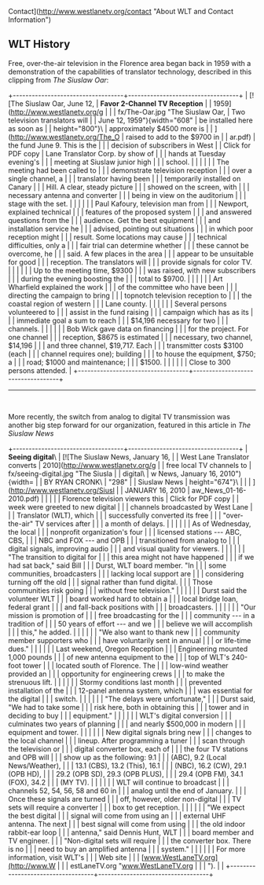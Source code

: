 Contact](http://www.westlanetv.org/contact "About WLT and Contact Information")

WLT History
-----------

Free, over-the-air television in the Florence area began back in 1959
with a demonstration of the capabilities of translator technology,
described in this clipping from *The Siuslaw Oar*:

+-----------------------------------+-----------------------------------+
| [![The Siuslaw Oar, June 12,      | **Favor 2-Channel TV Reception**  |
| 1959](http://www.westlanetv.org/g |                                   |
| fx/The-Oar.jpg "The Siuslaw Oar,  | Two television translators will   |
| June 12, 1959"){width="608"       | be installed here as soon as      |
| height="800"}\                    | approximately \$4500 more is      |
| ](http://www.westlanetv.org/The_O | raised to add to the \$9700 in    |
| ar.pdf)                           | the fund June 9. This is the      |
|                                   | decision of subscribers in West   |
| Click for PDF copy                | Lane Translator Corp. by show of  |
|                                   | hands at Tuesday evening\'s       |
|                                   | meeting at Siuslaw junior high    |
|                                   | school.                           |
|                                   |                                   |
|                                   | The meeting had been called to    |
|                                   | demonstrate television reception  |
|                                   | over a single channel, a          |
|                                   | translator having been            |
|                                   | temporarily installed on Canary   |
|                                   | Hill. A clear, steady picture     |
|                                   | showed on the screen, with        |
|                                   | necessary antenna and converter   |
|                                   | being in view on the auditorium   |
|                                   | stage with the set.               |
|                                   |                                   |
|                                   | Paul Kafoury, television man from |
|                                   | Newport, explained technical      |
|                                   | features of the proposed system   |
|                                   | and answered questions from the   |
|                                   | audience. Get the best equipment  |
|                                   | and installation service he       |
|                                   | advised, pointing out situations  |
|                                   | in which poor reception might     |
|                                   | result. Some locations may cause  |
|                                   | technical difficulties, only a    |
|                                   | fair trial can determine whether  |
|                                   | these cannot be overcome, he      |
|                                   | said. A few places in the area    |
|                                   | appear to be unsuitable for good  |
|                                   | reception. The translators will   |
|                                   | provide signals for color TV.     |
|                                   |                                   |
|                                   | Up to the meeting time, \$9300    |
|                                   | was raised, with new subscribers  |
|                                   | during the evening boosting the   |
|                                   | total to \$9700.                  |
|                                   |                                   |
|                                   | Art Wharfield explained the work  |
|                                   | of the committee who have been    |
|                                   | directing the campaign to bring   |
|                                   | topnotch television reception to  |
|                                   | the coastal region of western     |
|                                   | Lane county.                      |
|                                   |                                   |
|                                   | Several persons volunteered to    |
|                                   | assist in the fund raising        |
|                                   | campaign which has as its         |
|                                   | immediate goal a sum to reach     |
|                                   | \$14,196 necessary for two        |
|                                   | channels.                         |
|                                   |                                   |
|                                   | Bob Wick gave data on financing   |
|                                   | for the project. For one channel  |
|                                   | reception, \$8675 is estimated    |
|                                   | necessary, two channel, \$14,196  |
|                                   | and three channel, \$19,717. Each |
|                                   | transmitter costs \$3100 (each    |
|                                   | channel requires one); building   |
|                                   | to house the equipment, \$750; a  |
|                                   | road; \$1000 and maintenance;     |
|                                   | \$1500.                           |
|                                   |                                   |
|                                   | Close to 300 persons attended.    |
+-----------------------------------+-----------------------------------+

------------------------------------------------------------------------

 

More recently, the switch from analog to digital TV transmission was
another big step forward for our organization, featured in this article
in *The Siuslaw News*

+-----------------------------------+-----------------------------------+
| **Seeing digital**\               | [![The Siuslaw News, January 16,  |
| West Lane Translator converts     | 2010](http://www.westlanetv.org/g |
| free local TV channels to         | fx/seeing-digital.jpg "The Siusla |
| digital\                          | w News, January 16, 2010"){width= |
| BY RYAN CRONK\                    | "298"                             |
| Siuslaw News                      | height="674"}\                    |
|                                   | ](http://www.westlanetv.org/Siusl |
| JANUARY 16, 2010                  | aw_News_01-16-2010.pdf)           |
|                                   |                                   |
| Florence television viewers this  | Click for PDF copy                |
| week were greeted to new digital  |                                   |
| channels broadcasted by West Lane |                                   |
| Translator (WLT), which           |                                   |
| successfully converted its free   |                                   |
| \"over-the-air" TV services after |                                   |
| a month of delays.                |                                   |
|                                   |                                   |
| As of Wednesday, the local        |                                   |
| nonprofit organization's four     |                                   |
| licensed stations --- ABC, CBS,   |                                   |
| NBC and FOX --- and OPB           |                                   |
| transitioned from analog to       |                                   |
| digital signals, improving audio  |                                   |
| and visual quality for viewers.   |                                   |
|                                   |                                   |
| \"The transition to digital for   |                                   |
| this area might not have happened |                                   |
| if we had sat back,\" said Bill   |                                   |
| Durst, WLT board member. \"In     |                                   |
| some communities, broadcasters    |                                   |
| lacking local support are         |                                   |
| considering turning off the old   |                                   |
| signal rather than fund digital.  |                                   |
| Those communities risk going      |                                   |
| without free television.\"        |                                   |
|                                   |                                   |
| Durst said the volunteer WLT      |                                   |
| board worked hard to obtain a     |                                   |
| local bridge loan, federal grant  |                                   |
| and fall-back positions with      |                                   |
| broadcasters.                     |                                   |
|                                   |                                   |
| \"Our mission is promotion of     |                                   |
| free broadcasting for the         |                                   |
| community --- in a tradition of   |                                   |
| 50 years of effort --- and we     |                                   |
| believe we will accomplish        |                                   |
| this,\" he added.                 |                                   |
|                                   |                                   |
| \"We also want to thank new       |                                   |
| community member supporters who   |                                   |
| have voluntarily sent in annual   |                                   |
| or life-time dues.\"              |                                   |
|                                   |                                   |
| Last weekend, Oregon Reception    |                                   |
| Engineering mounted 1,000 pounds  |                                   |
| of new antenna equipment to the   |                                   |
| top of WLT's 240-foot tower       |                                   |
| located south of Florence. The    |                                   |
| low-wind weather provided an      |                                   |
| opportunity for engineering crews |                                   |
| to make the strenuous lift.       |                                   |
|                                   |                                   |
| Stormy conditions last month      |                                   |
| prevented installation of the     |                                   |
| 12-panel antenna system, which    |                                   |
| was essential for the digital     |                                   |
| switch.                           |                                   |
|                                   |                                   |
| \"The delays were unfortunate,\"  |                                   |
| Durst said, \"We had to take some |                                   |
| risk here, both in obtaining this |                                   |
| tower and in deciding to buy      |                                   |
| equipment.\"                      |                                   |
|                                   |                                   |
| WLT's digital conversion          |                                   |
| culminates two years of planning  |                                   |
| and nearly \$500,000 in modern    |                                   |
| equipment and tower.              |                                   |
|                                   |                                   |
| New digital signals bring new     |                                   |
| changes to the local channel      |                                   |
| lineup. After programming a tuner |                                   |
| scan through the television or    |                                   |
| digital converter box, each of    |                                   |
| the four TV stations and OPB will |                                   |
| show up as the following: 9.1     |                                   |
| (ABC), 9.2 (Local News/Weather),  |                                   |
| 13.1 (CBS), 13.2 (This), 16.1     |                                   |
| (NBC), 16.2 (CW), 29.1 (OPB HD),  |                                   |
| 29.2 (OPB SD), 29.3 (OPB PLUS),   |                                   |
| 29.4 (OPB FM), 34.1 (FOX), 34.2   |                                   |
| (MY TV).                          |                                   |
|                                   |                                   |
| WLT will continue to broadcast    |                                   |
| channels 52, 54, 56, 58 and 60 in |                                   |
| analog until the end of January.  |                                   |
| Once these signals are turned     |                                   |
| off, however, older non-digital   |                                   |
| TV sets will require a converter  |                                   |
| box to get reception.             |                                   |
|                                   |                                   |
| \"We expect the best digital      |                                   |
| signal will come from using an    |                                   |
| external UHF antenna. The next    |                                   |
| best signal will come from using  |                                   |
| the old indoor rabbit-ear loop    |                                   |
| antenna,\" said Dennis Hunt, WLT  |                                   |
| board member and TV engineer.     |                                   |
| \"Non-digital sets will require   |                                   |
| the converter box. There is no    |                                   |
| need to buy an amplified antenna  |                                   |
| system.\"                         |                                   |
|                                   |                                   |
| For more information, visit WLT's |                                   |
| Web site                          |                                   |
| [www.WestLaneTV.org](http://www.W |                                   |
| estLaneTV.org "www.WestLaneTV.org |                                   |
| ").                               |                                   |
+-----------------------------------+-----------------------------------+




